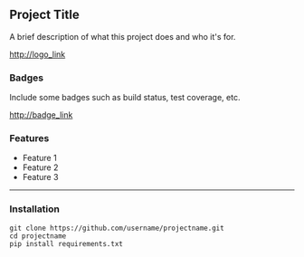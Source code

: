 ## Project Title
A brief description of what this project does and who it's for.  

<http://logo_link>  

### Badges   
Include some badges such as build status, test coverage, etc.   

<http://badge_link>   

### Features   

- Feature 1   
- Feature 2   
- Feature 3   
* * *   

### Installation   

    git clone https://github.com/username/projectname.git
    cd projectname
    pip install requirements.txt
